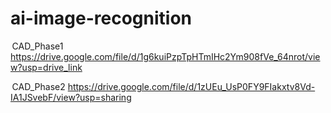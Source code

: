 # ai-image-recognition
 CAD_Phase1 
https://drive.google.com/file/d/1g6kuiPzpTpHTmIHc2Ym908fVe_64nrot/view?usp=drive_link

 CAD_Phase2
https://drive.google.com/file/d/1zUEu_UsP0FY9FIakxtv8Vd-IA1JSvebF/view?usp=sharing
